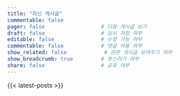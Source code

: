```yaml
---
title: "최신 게시글"
commentable: false
pager: false                  # 다음 게시글 보기
draft: false                  # 임시 저장 여부
editable: false               # 수정 가능 여부
commentable: false            # 댓글 허용 여부
show_related: false            # 관련 게시글 보여주기 여부
show_breadcrumb: true         # 부스러기 여부
share: false                  # 공유 여부
---
```



{{< latest-posts >}}